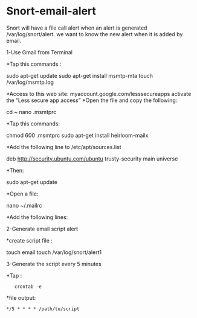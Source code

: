 # Snort-email-alert
Snort will have a file call alert when an alert is generated /var/log/snort/alert.
we want to know the new alert when it is added by email.

1-Use Gmail from Terminal

 *Tap this commands :

sudo apt-get update
sudo apt-get install msmtp-mta
touch /var/log/msmtp.log

*Access to this web site: myaccount.google.com/lesssecureapps
activate the “Less secure app access”
*Open the file and copy the following:

cd ~
nano .msmtprc


*Tap this commands:

chmod 600 .msmtprc
sudo apt-get install heirloom-mailx

*Add the following line to /etc/apt/sources.list

deb http://security.ubuntu.com/ubuntu trusty-security main universe

*Then:

sudo apt-get update

*Open a file:

 nano ~/.mailrc

*Add the following lines:



2-Generate email script alert

*create script file :

touch email
touch /var/log/snort/alert1

 3-Generate the script every 5 minutes

*Tap :

	   crontab -e

*file output:

   	*/5 * * * * /path/to/script

